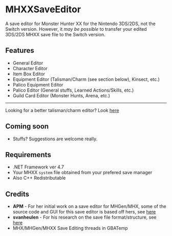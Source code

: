 # MHXXSaveEditor

A save editor for Monster Hunter XX for the Nintendo 3DS/2DS, not the Switch version.
However, it *may be possible* to transfer your edited 3DS/2DS MHXX save file to the Switch version.

## Features

- General Editor
- Character Editor
- Item Box Editor
- Equipment Editor (Talisman/Charm (see section below), Kinsect, etc.)
- Palico Equipment Editor
- Palico Editor (General stuffs, Learned Actions/Skills, etc.)
- Guild Card Editor (Monster Hunts, Arena, etc.)

---

Looking for a better talisman/charm editor? Look [here](https://gbatemp.net/threads/release-mh-talisman-editor-for-mhxx-mhx-mhgen-mh4g-mh4u.411182)

## Coming soon

- Stuffs? Suggestions are welcome really.

## Requirements

- .NET Framework ver 4.7
- Your MHXX `system` file obtained from your prefered save manager
- Also C++ Redistributable

## Credits
- **APM** - For her initial work on a save editor for MHGen/MHX, some of the source code and GUI for this save editor is based off hers, see [here](https://github.com/ezapm/APMMHXSaveEditor)  
- **svanheulen** - For his research on the save file format/structure, see [here](https://github.com/svanheulen/mhff/wiki)
- MHX/MHGen/MHXX Save Editing threads in GBATemp
